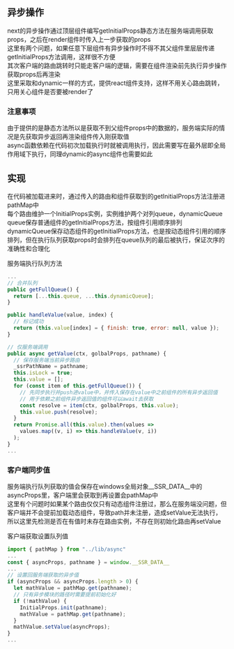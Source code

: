 ## 异步操作
next的异步操作通过顶层组件编写getInitialProps静态方法在服务端调用获取props，之后在render组件时传入上一步获取的props  
这里有两个问题，如果任意下层组件有异步操作时不得不其父组件里层层传递getInitialProps方法调用，这样很不方便  
其次客户端的路由跳转时只能走客户端的逻辑，需要在组件渲染前先执行异步操作获取props后再渲染  
这里采取和dynamic一样的方式，提供react组件支持，这样不用关心路由跳转，只用关心组件是否要被render了  

### 注意事项
由于提供的是静态方法所以是获取不到父组件props中的数据的，服务端实际的情况是先获取异步返回再渲染组件传入刚获取值  
async函数依赖在代码初次加载执行时就被调用执行，因此需要写在最外层即全局作用域下执行，同理dynamic的async组件也需要如此  

## 实现
在代码被加载进来时，通过传入的路由和组件获取到的getInitialProps方法注册进pathMap中  
每个路由维护一个InitialProps实例，实例维护两个对列queue，dynamicQueue  
queue保存普通组件的getInitialProps方法，按组件引用顺序排列  
dynamicQueue保存动态组件的getInitialProps方法，也是按动态组件引用的顺序排列，但在执行队列获取props时会排列在queue队列的最后被执行，保证次序的准确性和合理化  

服务端执行队列方法
```javascript
...
// 合并队列
public getFullQueue() {
  return [...this.queue, ...this.dynamicQueue];
}

public handleValue(value, index) {
  // 标记成功
  return (this.value[index] = { finish: true, error: null, value });
}

// 仅服务端调用
public async getValue(ctx, golbalProps, pathname) {
  // 保存服务端当前异步路由
  _ssrPathName = pathname;
  this.isLock = true;
  this.value = [];
  for (const item of this.getFullQueue()) {
    // 先同步执行并push进value中，并传入保存在value中之前组件的所有异步返回值
    // 用于依赖之前组件异步返回值的组件可以await去获取
    const resolve = item(ctx, golbalProps, this.value);
    this.value.push(resolve);
  }
  return Promise.all(this.value).then(values =>
    values.map((v, i) => this.handleValue(v, i))
  );
}
...
```

### 客户端同步值
服务端执行队列获取的值会保存在windows全局对象__SSR_DATA__中的asyncProps里，客户端里会获取到再设置会pathMap中  
这里有个问题时如果某个路由仅仅只有动态组件注册过，那么在服务端没问题，但客户端并不会提前加载动态组件，导致path并未注册，造成setValue无法执行，所以这里先检测是否在有值时未存在路由实例，不存在则初始化路由再setValue  

客户端获取设置队列值
```javascript
import { pathMap } from "../lib/async"
...
const { asyncProps, pathname } = window.__SSR_DATA__
...
// 设置回服务端获取的异步值
if (asyncProps && asyncProps.length > 0) {
  let mathValue = pathMap.get(pathname);
  // 只有异步模块的路径时需要提前初始化好
  if (!mathValue) {
    InitialProps.init(pathname);
    mathValue = pathMap.get(pathname);
  }
  mathValue.setValue(asyncProps);
}
...
```
